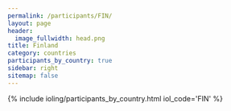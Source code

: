 ```yaml
---
permalink: /participants/FIN/
layout: page
header:
  image_fullwidth: head.png
title: Finland
category: countries
participants_by_country: true
sidebar: right
sitemap: false
---
```


{% include ioling/participants_by_country.html iol_code='FIN' %}